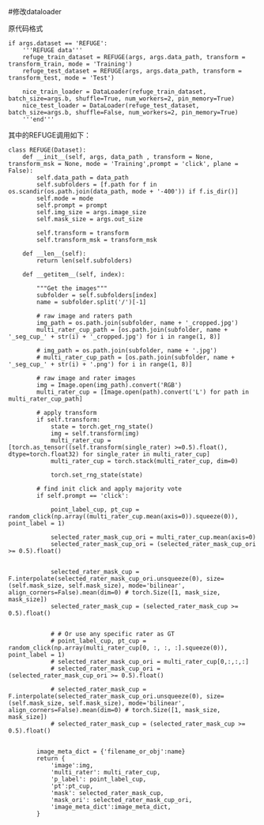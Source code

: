#修改dataloader

原代码格式

    if args.dataset == 'REFUGE':
        '''REFUGE data'''
        refuge_train_dataset = REFUGE(args, args.data_path, transform = transform_train, mode = 'Training')
        refuge_test_dataset = REFUGE(args, args.data_path, transform = transform_test, mode = 'Test')

        nice_train_loader = DataLoader(refuge_train_dataset, batch_size=args.b, shuffle=True, num_workers=2, pin_memory=True)
        nice_test_loader = DataLoader(refuge_test_dataset, batch_size=args.b, shuffle=False, num_workers=2, pin_memory=True)
        '''end'''

其中的REFUGE调用如下：

	class REFUGE(Dataset):
	    def __init__(self, args, data_path , transform = None, transform_msk = None, mode = 'Training',prompt = 'click', plane = False):
	        self.data_path = data_path
	        self.subfolders = [f.path for f in os.scandir(os.path.join(data_path, mode + '-400')) if f.is_dir()]
	        self.mode = mode
	        self.prompt = prompt
	        self.img_size = args.image_size
	        self.mask_size = args.out_size
	
	        self.transform = transform
	        self.transform_msk = transform_msk
	
	    def __len__(self):
	        return len(self.subfolders)
	
	    def __getitem__(self, index):
	
	        """Get the images"""
	        subfolder = self.subfolders[index]
	        name = subfolder.split('/')[-1]
	
	        # raw image and raters path
	        img_path = os.path.join(subfolder, name + '_cropped.jpg')
	        multi_rater_cup_path = [os.path.join(subfolder, name + '_seg_cup_' + str(i) + '_cropped.jpg') for i in range(1, 8)]
	
	        # img_path = os.path.join(subfolder, name + '.jpg')
	        # multi_rater_cup_path = [os.path.join(subfolder, name + '_seg_cup_' + str(i) + '.png') for i in range(1, 8)]
	
	        # raw image and rater images
	        img = Image.open(img_path).convert('RGB')
	        multi_rater_cup = [Image.open(path).convert('L') for path in multi_rater_cup_path]
	
	        # apply transform
	        if self.transform:
	            state = torch.get_rng_state()
	            img = self.transform(img)
	            multi_rater_cup = [torch.as_tensor((self.transform(single_rater) >=0.5).float(), dtype=torch.float32) for single_rater in multi_rater_cup]
	            multi_rater_cup = torch.stack(multi_rater_cup, dim=0)
	
	            torch.set_rng_state(state)
	
	        # find init click and apply majority vote
	        if self.prompt == 'click':
	
	            point_label_cup, pt_cup = random_click(np.array((multi_rater_cup.mean(axis=0)).squeeze(0)), point_label = 1)
	            
	            selected_rater_mask_cup_ori = multi_rater_cup.mean(axis=0)
	            selected_rater_mask_cup_ori = (selected_rater_mask_cup_ori >= 0.5).float() 
	
	
	            selected_rater_mask_cup = F.interpolate(selected_rater_mask_cup_ori.unsqueeze(0), size=(self.mask_size, self.mask_size), mode='bilinear', align_corners=False).mean(dim=0) # torch.Size([1, mask_size, mask_size])
	            selected_rater_mask_cup = (selected_rater_mask_cup >= 0.5).float()
	
	
	            # # Or use any specific rater as GT
	            # point_label_cup, pt_cup = random_click(np.array(multi_rater_cup[0, :, :, :].squeeze(0)), point_label = 1)
	            # selected_rater_mask_cup_ori = multi_rater_cup[0,:,:,:]
	            # selected_rater_mask_cup_ori = (selected_rater_mask_cup_ori >= 0.5).float() 
	
	            # selected_rater_mask_cup = F.interpolate(selected_rater_mask_cup_ori.unsqueeze(0), size=(self.mask_size, self.mask_size), mode='bilinear', align_corners=False).mean(dim=0) # torch.Size([1, mask_size, mask_size])
	            # selected_rater_mask_cup = (selected_rater_mask_cup >= 0.5).float()
	
	
	        image_meta_dict = {'filename_or_obj':name}
	        return {
	            'image':img,
	            'multi_rater': multi_rater_cup, 
	            'p_label': point_label_cup,
	            'pt':pt_cup, 
	            'mask': selected_rater_mask_cup, 
	            'mask_ori': selected_rater_mask_cup_ori,
	            'image_meta_dict':image_meta_dict,
	        }
	

